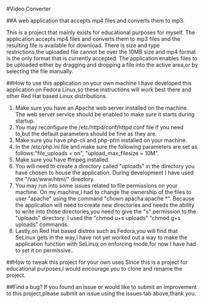 #Video Converter 

##A web application that accepts mp4 files and converts them to mp3.

This is a project that mainly exists for educational purposes for myself. The application accepts mp4 files and converts them to mp3 files and the resulting file is available for download. There is size and type restrictions,the uploaded file cannot be over the 10MB size and mp4 format is the only format that is currently accepted. The application enables files to be uploaded either by dragging and dropping a file into the active area,or by selecting the file manually. 

##How to use this application on your own machine
I have developed this application on Fedora Linux,so these instructions will work best there and other Red Hat based Linux distributions. 

1. Make sure you have an Apache web server installed on the machine. The web server service should be enabled to make sure it starts during startup.
2. You may reconfigure the /etc/httpd/conf/httpd.conf file if you need to,but the default parameters should be fine as they are.
3. Make sure you have php-cli and php-pfm installed on your machine.
4. In the /etc/php.ini file and make sure the following parameters are set as follows:"file_uploads = on", "upload_max_filesize = 10M".
5. Make sure you have ffmpeg installed.
6. You will need to create a directory called "uploads" in the directory you have chosen to house the application. During development I have used the "/var/www/html/" directory.
7. You may run into some issues related to file permissions on your machine. On my machine,I had to change the ownership of the files to user "apache" using the command "chown apacha:apache *". Because the application will need to create new directories and needs the ability to write into those directories,you need to give the "s" permission to the "uploads" directory. I used the "chmod u+s uploads" "chmod g+s uploads" commands.
8. Lastly,on Red Hat based distros such as Fedora,you will find that SeLinux gets in the way,I have not yet worked out a way to make the application function with SeLinux on enforcing mode,for now I have had to set it on permissive..

##How to tweak this project for your own uses
Since this is a project for educational purposes,I would encourage you to clone and rename the project.

##Find a bug?
If you found an issue or would like to submit an improvement to this project,please submit an issue using the issues tab above,thank you.








